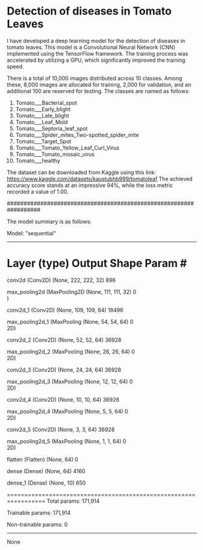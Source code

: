 # Detection of diseases in Tomato Leaves

I have developed a deep learning model for the detection of diseases in tomato leaves. This model is a Convolutional Neural Network (CNN) implemented using the TensorFlow framework. The training process was accelerated by utilizing a GPU, which significantly improved the training speed.

There is a total of 10,000 images distributed across 10 classes. Among these, 8,000 images are allocated for training, 2,000 for validation, and an additional 100 are reserved for testing. 
The classes are named as follows:
1. Tomato___Bacterial_spot
2. Tomato___Early_blight
3. Tomato___Late_blight
4. Tomato___Leaf_Mold
5. Tomato___Septoria_leaf_spot
6. Tomato___Spider_mites_Two-spotted_spider_mite
7. Tomato___Target_Spot
8. Tomato___Tomato_Yellow_Leaf_Curl_Virus
9. Tomato___Tomato_mosaic_virus
10. Tomato___healthy
 
The dataset can be downloaded from Kaggle using this link: https://www.kaggle.com/datasets/kaustubhb999/tomatoleaf
The achieved accuracy score stands at an impressive 94%, while the loss metric recorded a value of 1.00.

##################################################################

The model summary is as follows:

Model: "sequential"
_________________________________________________________________
 Layer (type)                Output Shape              Param #   
=================================================================
 conv2d (Conv2D)             (None, 222, 222, 32)      896       
                                                                 
 max_pooling2d (MaxPooling2D  (None, 111, 111, 32)     0         
 )                                                               
                                                                 
 conv2d_1 (Conv2D)           (None, 109, 109, 64)      18496     
                                                                 
 max_pooling2d_1 (MaxPooling  (None, 54, 54, 64)       0         
 2D)                                                             
                                                                 
 conv2d_2 (Conv2D)           (None, 52, 52, 64)        36928     
                                                                 
 max_pooling2d_2 (MaxPooling  (None, 26, 26, 64)       0         
 2D)                                                             
                                                                 
 conv2d_3 (Conv2D)           (None, 24, 24, 64)        36928     
                                                                 
 max_pooling2d_3 (MaxPooling  (None, 12, 12, 64)       0         
 2D)                                                             
                                                                 
 conv2d_4 (Conv2D)           (None, 10, 10, 64)        36928     
                                                                 
 max_pooling2d_4 (MaxPooling  (None, 5, 5, 64)         0         
 2D)                                                             
                                                                 
 conv2d_5 (Conv2D)           (None, 3, 3, 64)          36928     
                                                                 
 max_pooling2d_5 (MaxPooling  (None, 1, 1, 64)         0         
 2D)                                                             
                                                                 
 flatten (Flatten)           (None, 64)                0         
                                                                 
 dense (Dense)               (None, 64)                4160      
                                                                 
 dense_1 (Dense)             (None, 10)                650       
                                                                 
=================================================================
Total params: 171,914

Trainable params: 171,914

Non-trainable params: 0
_________________________________________________________________
None

